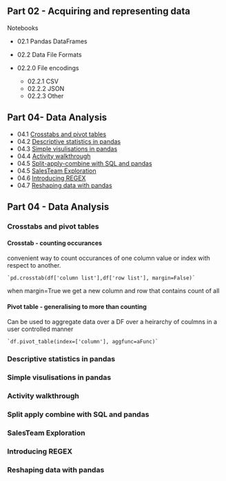 ## Part 02 - Acquiring and representing data
Notebooks

- 02.1 Pandas DataFrames
- 02.2 Data File Formats
- 02.2.0 File encodings

  - 02.2.1 CSV
  - 02.2.2 JSON
  - 02.2.3 Other

## Part 04-  Data Analysis

- 04.1 [Crosstabs and pivot tables](#crosstabs-and-pivot-tables)
- 04.2 [Descriptive statistics in pandas](#descriptive-statistics-in-pandas)
- 04.3 [Simple visulisations in pandas](#simple-visulisations-in-pandas)
- 04.4 [Activity walkthrough](#activity-walkthrough)
- 04.5 [Split-apply-combine with SQL and pandas](#split-apply-combine-with-sql-and-pandas)
- 04.5 [SalesTeam Exploration](#salesteam-exploration)
- 04.6 [Introducing REGEX](#introducing-regex)
- 04.7 [Reshaping data with pandas](#reshaping-data-with-pandas)


## Part 04 - Data Analysis
### Crosstabs and pivot tables

#### Crosstab - counting occurances
convenient way to count occurances of one column value or index with respect to another.
  
    `pd.crosstab(df['column list'],df['row list'], margin=False)`

when margin=True we get a new column and row that contains count of all

#### Pivot table - generalising to more than counting
Can be used to aggregate data over a DF over a heirarchy of coulmns in a user controlled manner
    
    `df.pivot_table(index=['column'], aggfunc=aFunc)`

### Descriptive statistics in pandas

### Simple visulisations in pandas

### Activity walkthrough

### Split apply combine with SQL and pandas

### SalesTeam Exploration

### Introducing REGEX

### Reshaping data with pandas

